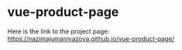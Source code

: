 # vue-product-page
Here is the link to the project page: https://nazimajumaniyazova.github.io/vue-product-page/
